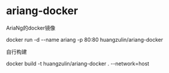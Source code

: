 # ariang-docker
AriaNg的docker镜像

docker run -d --name ariang -p 80:80 huangzulin/ariang-docker


自行构建

docker build -t huangzulin/ariang-docker . --network=host
